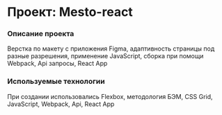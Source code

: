 # Проект: Mesto-react

### Описание проекта

Верстка по макету с приложения Figma, адаптивность страницы под разные разрешения, применение JavaScript, сборка при помощи Webpack, Api запросы, React App

### Используемые технологии

При создании использовались Flexbox, методология БЭМ, CSS Grid, JavaScript, Webpack, Api, React App
